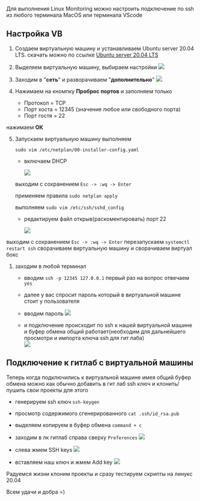 
Для выполнения Linux Monitoring можно настроить подключение по ssh  из любого терминала MacOS или терминала VScode

## Настройка VB

1) Создаем виртуальную машину и устанавливаем Ubuntu server 20.04 LTS. скачать можно по ссылке [Ubuntu server 20.04 LTS](https://old-releases.ubuntu.com/releases/20.04.0/ubuntu-20.04-live-server-amd64.iso)
   
2) Выделяем виртуальную машину, выбираем настройки
    ![](/images/1.png)

3) Заходим в "**сеть**" и разворачиваем "**дополнительно**"
    ![](/images/2.png)

4) Нажимаем на кномпку **Проброс портов** и заполняем только 
   
   - Протокол = TCP
   - Порт хоста = 12345 (значение любое или свободного порта)
   - Порт гостя = 22
  
  нажимаем **ОК**

5) Запускаем виртуальную машину
   выполняем 

   `sudo vim /etc/netplan/00-installer-config.yaml`
   
   - включаем DHCP
  
     ![](/images/4.png)

    выходим с сохранением `Esc -> :wq -> Enter`

    применяем правила `sudo netplan apply`

    выполняем 
   `sudo vim /etc/ssh/sshd_config`

   - редактируем файл открыв(раскоментировать) порт 22
  
       ![](/images/5.png)

  выходим с сохранением `Esc -> :wq -> Enter`
  перезапускаем `systemctl restart ssh`
  сворачиваем виртуальную машину и сворачиваем виртуал бокс

1) заходим в любой терминал 
   - вводим `ssh -p 12345 127.0.0.1` 
   первый раз на вопрос отвечаем `yes`
   - далее у вас спросит пароль который в виртуальной машине стоит у пользователя
   - вводим пароль 
      ![](/images/6.png)

    - и подключение происходит по ssh  к нашей виртуальной машине и буфер обмена общий работает(необходим для дальнейшего просмотри и импорта ключа ssh для гит лаба)  
        ![](/images/7.png)

## Подключение к гитлаб с виртуальной машины
Теперь когда подключились к виртуальной машине имея общий буфер обмена можно как обычно добавить в гит лаб ssh  ключ и клонить/пушить свои проекты для этого 
 - генерируем ssh  ключ
    `ssh-keygen`

 - просмотр содержимого сгенерированного 
    `cat .ssh/id_rsa.pub`

- выделяем копируем в буфер обмена `command + c`
- заходим в лк гитлаб справа сверху `Preferences`
    ![](/images/9.png)

- слева жмем SSH keys
    ![](/images/10.png)

- вставляем наш ключ и жмем Add key
    ![](/images/11.png)

Радуемся жизни клоним проекты и сразу тестируем скрипты на линукс 20.04 

Всем удачи и добра =)
